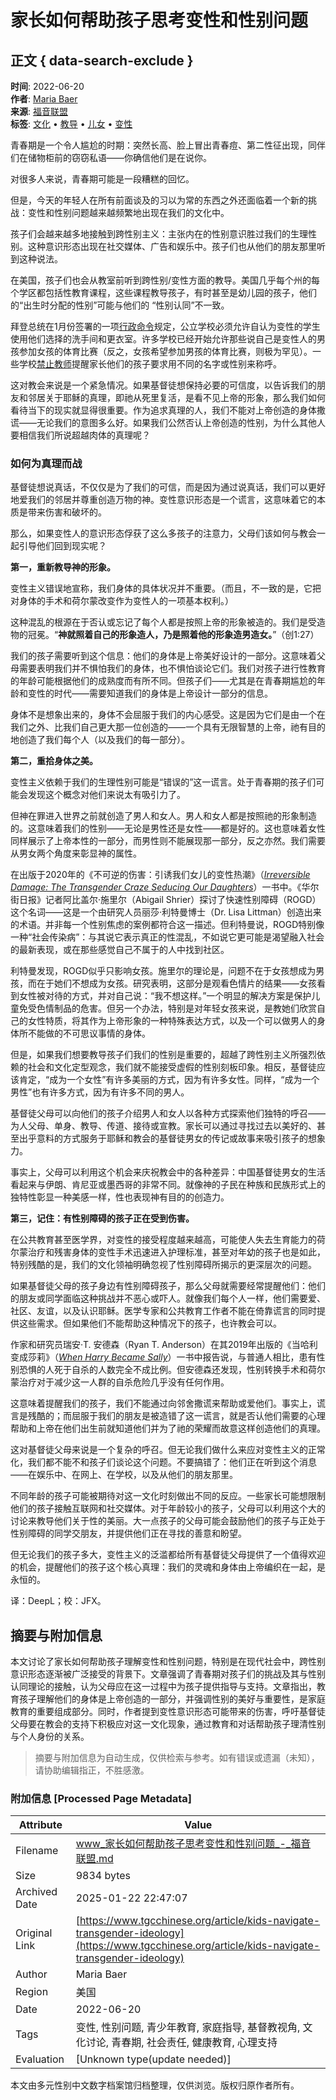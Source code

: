 # 家长如何帮助孩子思考变性和性别问题

## 正文 { data-search-exclude }


**时间**: 2022-06-20  
**作者**: [Maria Baer](https://www.thegospelcoalition.org/profile/maria-baer)  
**来源**: [福音联盟](https://www.thegospelcoalition.org/article/kids-navigate-transgender-ideology/)  
**标签**: [文化](https://www.thegospelcoalition.org/topics/culture) • [教导](https://www.thegospelcoalition.org/topics/teaching) • [儿女](https://www.thegospelcoalition.org/topics/儿童) • [变性](https://www.thegospelcoalition.org/topics/变性)

青春期是一个令人尴尬的时期：突然长高、脸上冒出青春痘、第二性征出现，同伴们在储物柜前的窃窃私语——你确信他们是在说你。

对很多人来说，青春期可能是一段糟糕的回忆。

但是，今天的年轻人在所有前面谈及的习以为常的东西之外还面临着一个新的挑战：变性和性别问题越来越频繁地出现在我们的文化中。

孩子们会越来越多地接触到跨性别主义：主张内在的性别意识胜过我们的生理性别。这种意识形态出现在社交媒体、广告和娱乐中。孩子们也从他们的朋友那里听到这种说法。

在美国，孩子们也会从教室前听到跨性别/变性方面的教导。美国几乎每个州的每个学区都包括性教育课程，这些课程教导孩子，有时甚至是幼儿园的孩子，他们的“出生时分配的性别”可能与他们的 “性别认同”不一致。

拜登总统在1月份签署的一项[行政命令](https://www.whitehouse.gov/briefing-room/presidential-actions/2021/01/20/executive-order-preventing-and-combating-discrimination-on-basis-of-gender-identity-or-sexual-orientation/)规定，公立学校必须允许自认为变性的学生使用他们选择的洗手间和更衣室。许多学校已经开始允许那些说自己是变性人的男孩参加女孩的体育比赛（反之，女孩希望参加男孩的体育比赛，则极为罕见）。一些学校[禁止教师](https://apnews.com/article/b339ee3eb623849659184af9fff49d7b)提醒家长他们的孩子要求用不同的名字或性别来称呼。

这对教会来说是一个紧急情况。如果基督徒想保持必要的可信度，以告诉我们的朋友和邻居关于耶稣的真理，即祂从死里复活，是看不见上帝的形象，那么我们如何看待当下的现实就显得很重要。作为追求真理的人，我们不能对上帝创造的身体撒谎——无论我们的意图多么好。如果我们公然否认上帝创造的性别，为什么其他人要相信我们所说超越肉体的真理呢？

### 如何为真理而战

基督徒想说真话，不仅仅是为了我们的可信，而是因为通过说真话，我们可以更好地爱我们的邻居并尊重创造万物的神。变性意识形态是一个谎言，这意味着它的本质是带来伤害和破坏的。

那么，如果变性人的意识形态俘获了这么多孩子的注意力，父母们该如何与教会一起引导他们回到现实呢？

**第一，重新教导神的形象。**

变性主义错误地宣称，我们身体的具体状况并不重要。（而且，不一致的是，它把对身体的手术和荷尔蒙改变作为变性人的一项基本权利。）

这种混乱的根源在于否认或忘记了每个人都是按照上帝的形象被造的。我们是受造物的冠冕。“**神就照着自己的形象造人，乃是照着他的形象造男造女。**”（创1:27）

我们的孩子需要听到这个信息：他们的身体是上帝美好设计的一部分。这意味着父母需要表明我们并不惧怕我们的身体，也不惧怕谈论它们。我们对孩子进行性教育的年龄可能根据他们的成熟度而有所不同。但孩子们——尤其是在青春期尴尬的年龄和变性的时代——需要知道我们的身体是上帝设计一部分的信息。

身体不是想象出来的，身体不会屈服于我们的内心感受。这是因为它们是由一个在我们之外、比我们自己更大那一位创造的——一个具有无限智慧的上帝，祂有目的地创造了我们每个人（以及我们的每一部分）。

**第二，重拾身体之美。**

变性主义依赖于我们的生理性别可能是“错误的”这一谎言。处于青春期的孩子们可能会发现这个概念对他们来说太有吸引力了。

但神在罪进入世界之前就创造了男人和女人。男人和女人都是按照祂的形象制造的。这意味着我们的性别——无论是男性还是女性——都是好的。这也意味着女性同样展示了上帝本性的一部分，而男性则不能展现那一部分，反之亦然。我们需要从男女两个角度来彰显神的属性。

在出版于2020年的《不可逆的伤害：引诱我们女儿的变性热潮》（[_Irreversible Damage: The Transgender Craze Seducing Our Daughters_](https://www.amazon.com/Irreversible-Damage-Transgender-Seducing-Daughters/dp/1684510317/?tag=thegospcoal-20)）一书中。《华尔街日报》记者阿比盖尔·施里尔（Abigail Shrier）探讨了快速性别障碍（ROGD）这个名词——这是一个由研究人员丽莎·利特曼博士（Dr. Lisa Littman）创造出来的术语。并非每一个性别焦虑的案例都符合这一描述。但利特曼说，ROGD特别像一种“社会传染病”：与其说它表示真正的性混乱，不如说它更可能是渴望融入社会的最新表现，或在那些感觉自己不属于的人中找到社区。

利特曼发现，ROGD似乎只影响女孩。施里尔的理论是，问题不在于女孩想成为男孩，而在于她们不想成为女孩。研究表明，这部分是观看色情片的结果——女孩看到女性被对待的方式，并对自己说：“我不想这样。”一个明显的解决方案是保护儿童免受色情制品的危害。但另一个办法，特别是对年轻女孩来说，是教她们欣赏自己的女性特质，将其作为上帝形象的一种特殊表达方式，以及一个可以做男人的身体所不能做的不可思议事情的身体。

但是，如果我们想要教导孩子们我们的性别是重要的，超越了跨性别主义所强烈依赖的社会和文化定型观念，我们就不能接受虚假的性别刻板印象。相反，基督徒应该肯定，“成为一个女性”有许多美丽的方式，因为有许多女性。同样，“成为一个男性”也有许多方式，因为有许多不同的男人。

基督徒父母可以向他们的孩子介绍男人和女人以各种方式探索他们独特的呼召——为人父母、单身、教导、传道、接待或宣教。家长可以通过寻找过去以美好的、甚至出乎意料的方式服务于耶稣和教会的基督徒男女的传记或故事来吸引孩子的想象力。

事实上，父母可以利用这个机会来庆祝教会中的各种差异：中国基督徒男女的生活看起来与伊朗、肯尼亚或墨西哥的非常不同。就像神的子民在种族和民族形式上的独特性彰显一种美感一样，性也表现神有目的的创造力。

**第三，记住：有性别障碍的孩子正在受到伤害。**

在公共教育甚至医学界，对变性的接受程度越来越高，可能使人失去生育能力的荷尔蒙治疗和残害身体的变性手术迅速进入护理标准，甚至对年幼的孩子也是如此，特别残酷的是，我们的文化领袖明确忽视了性别障碍所揭示的更深层次的问题。

如果基督徒父母的孩子身边有性别障碍孩子，那么父母就需要经常提醒他们：他们的朋友或同学面临这种挑战并不恶心或吓人。就像我们每个人一样，他们需要爱、社区、友谊，以及认识耶稣。医学专家和公共教育工作者不能在倚靠谎言的同时提供这些需求。但如果他们不能帮助这种情况下的孩子，也许教会可以。

作家和研究员瑞安·T. 安德森（Ryan T. Anderson）在其2019年出版的《当哈利变成莎莉》（[_When Harry Became Sally_](https://www.encounterbooks.com/books/when-harry-became-sally-responding-to-the-transgender-moment/)）一书中报告说，与普通人相比，患有性别恐惧的人死于自杀的人数完全不成比例。但安德森还发现，性别转换手术和荷尔蒙治疗对于减少这一人群的自杀危险几乎没有任何作用。

这意味着提醒我们的孩子，我们不能通过向邻舍撒谎来帮助或爱他们。事实上，谎言是残酷的；而屈服于我们的朋友是被造错了这一谎言，就是否认他们需要的心理帮助和上帝在他们出生前就知道他们并为了祂的荣耀而故意这样创造他们的真理。

这对基督徒父母来说是一个复杂的呼召。但无论我们做什么来应对变性主义的正常化，我们都不能不和孩子们谈论这个问题。不要搞错了：他们正在听到这个消息——在娱乐中、在网上、在学校，以及从他们的朋友那里。

不同年龄的孩子可能被期待对这一文化时刻做出不同的反应。一些家长可能想限制他们的孩子接触互联网和社交媒体。对于年龄较小的孩子，父母可以利用这个大的讨论来教导他们关于性的美丽。大一点孩子的父母可能会鼓励他们的孩子与正处于性别障碍的同学交朋友，并提供他们正在寻找的善意和盼望。

但无论我们的孩子多大，变性主义的泛滥都给所有基督徒父母提供了一个值得欢迎的机会，提醒他们的孩子这个核心真理：我们的灵魂和身体由上帝编织在一起，是永恒的。

译：DeepL；校：JFX。
<!-- tcd_original_link https://www.tgcchinese.org/article/kids-navigate-transgender-ideology -->


## 摘要与附加信息

<!-- tcd_abstract -->
本文讨论了家长如何帮助孩子理解变性和性别问题，特别是在现代社会中，跨性别意识形态逐渐被广泛接受的背景下。文章强调了青春期对孩子们的挑战及其与性别认同理论的接触，认为父母应在这一过程中为孩子提供指导与支持。文章指出，教育孩子理解他们的身体是上帝创造的一部分，并强调性别的美好与重要性，是家庭教育的重要组成部分。同时，作者提到变性意识形态可能带来的伤害，呼吁基督徒父母要在教会的支持下积极应对这一文化现象，通过教育和对话帮助孩子理清性别与个人身份的关系。
<!-- tcd_abstract_end -->

> 摘要与附加信息为自动生成，仅供检索与参考。如有错误或遗漏（未知），请协助编辑指正，不胜感激。

### 附加信息 [Processed Page Metadata]

| Attribute       | Value                                  |
|-----------------|----------------------------------------|
| Filename        | www_家长如何帮助孩子思考变性和性别问题_-_福音联盟.md                             |
| Size            | 9834 bytes                           |
| Archived Date   | 2025-01-22 22:47:07                             |
| Original Link   | [https://www.tgcchinese.org/article/kids-navigate-transgender-ideology](https://www.tgcchinese.org/article/kids-navigate-transgender-ideology)                       |
| Author          | Maria Baer                               |
| Region          | 美国                               |
| Date            | 2022-06-20                                 |
| Tags            | 变性, 性别问题, 青少年教育, 家庭指导, 基督教视角, 文化讨论, 青春期, 社会责任, 健康教育, 心理支持                                 |
| Evaluation            | [Unknown type(update needed)]                                 |
<!-- tcd_table_end -->

本文由多元性别中文数字档案馆归档整理，仅供浏览。版权归原作者所有。
